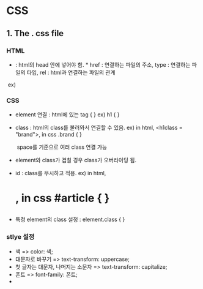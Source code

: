 # CSS

## 1.  The . css file

### HTML

* <link> : html의 head 안에 넣어야 함. 
  * href : 연결하는 파일의 주소, type : 연결하는 파일의 타입, rel : html과 연결하는 파일의 관계

​               ex) <link href="./style.css" type="text/css" rel="stylesheet">

### CSS

* element 연결 : html에 있는 tag {  }   ex) h1 { }

* class : html의 class를 불러와서 연결할 수 있음. ex) in html, <h1class = "brand">,  in css  .brand { }

  ​            space를 기준으로 여러  class 연결 가능

* element와 class가 겹칠 경우 class가 오버라이딩 됨.

* id : class를 무시하고 적용. ex) in html, <h1 id="article">,  in css  #article { }

* 특정 element의 class 설정 : element.class { }

### stlye 설정

* 색 => color: 색;
* 대문자로 바꾸기 => text-transform: uppercase;
* 첫 글자는 대문자, 나머지는 소문자 => text-transform: capitalize;
* 폰트 => font-family: 폰트;
* 





